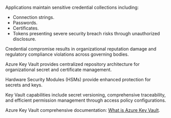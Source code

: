 Applications maintain sensitive credential collections including:

- Connection strings.
- Passwords.
- Certificates.
- Tokens presenting severe security breach risks through unauthorized disclosure.

Credential compromise results in organizational reputation damage and regulatory compliance violations across governing bodies.

Azure Key Vault provides centralized repository architecture for organizational secret and certificate management.

Hardware Security Modules (HSMs) provide enhanced protection for secrets and keys.

Key Vault capabilities include secret versioning, comprehensive traceability, and efficient permission management through access policy configurations.

Azure Key Vault comprehensive documentation: [What is Azure Key Vault](/azure/key-vault/key-vault-overview).
